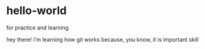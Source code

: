 # hello-world
for practice and learning


hey there!
i'm learning how git works
because, you know, it is important skill
